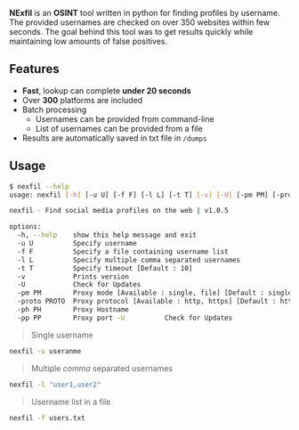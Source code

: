 **NExfil** is an **OSINT** tool written in python for finding profiles by username. The provided usernames are checked on over 350 websites within few seconds. The goal behind this tool was to get results quickly while maintaining low amounts of false positives.


## Features

* **Fast**, lookup can complete **under 20 seconds**
* Over **300** platforms are included
* Batch processing
  * Usernames can be provided from command-line
  * List of usernames can be provided from a file
* Results are automatically saved in txt file in `/dumps`

## Usage

```bash
$ nexfil --help
usage: nexfil [-h] [-u U] [-f F] [-l L] [-t T] [-v] [-U] [-pm PM] [-proto PROTO] [-ph PH] [-pp PP]

nexfil - Find social media profiles on the web | v1.0.5

options:
  -h, --help    show this help message and exit
  -u U          Specify username
  -f F          Specify a file containing username list
  -l L          Specify multiple comma separated usernames
  -t T          Specify timeout [Default : 10]
  -v            Prints version
  -U            Check for Updates
  -pm PM        Proxy mode [Available : single, file] [Default : single]
  -proto PROTO  Proxy protocol [Available : http, https] [Default : http]
  -ph PH        Proxy Hostname
  -pp PP        Proxy port -U          Check for Updates
```

> Single username

```bash
nexfil -u useranme
```

> Multiple *comma* separated usernames

```bash
nexfil -l "user1,user2"
```

> Username list in a file

```bash
nexfil -f users.txt
```
